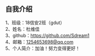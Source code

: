 
<!--
**Sdream1/Sdream1** is a ✨ _special_ ✨ repository because its `README.md` (this file) appears on your GitHub profile.

Here are some ideas to get you started:

- 🔭 I’m currently working on ...
- 🌱 I’m currently learning ...
- 👯 I’m looking to collaborate on ...
- 🤔 I’m looking for help with ...
- 💬 Ask me about ...
- 📫 How to reach me: ...
- 😄 Pronouns: ...
- ⚡ Fun fact: ...
-->
## 自我介绍
1、班级：18信安2班（gdut）  
2、姓名：杜维佳  
3、github：https://github.com/Sdream1  
4、邮箱：1254653698@qq.com  
5、个人简介：加油！努力变得更好！  
